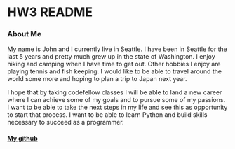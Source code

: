 #  HW3 README

### About Me

My name is John and I currently live in Seattle. I have been in Seattle for the last 5 years and pretty much
grew up in the state of Washington. I enjoy hiking and camping when I have time to get out.
Other hobbies I enjoy are playing tennis and fish keeping. I would like to be able to travel around the
world some more and hoping to plan a trip to Japan next year.


I hope that by taking codefellow classes I will be able to land a new career where I can achieve some of
my goals and to pursue some of my passions. I want to be able to take the next steps in my life
and see this as opportunity to start that process. I want to be able to learn Python and build skills 
necessary to succeed as a programmer.


#### [My github](https://github.com/jgochu)